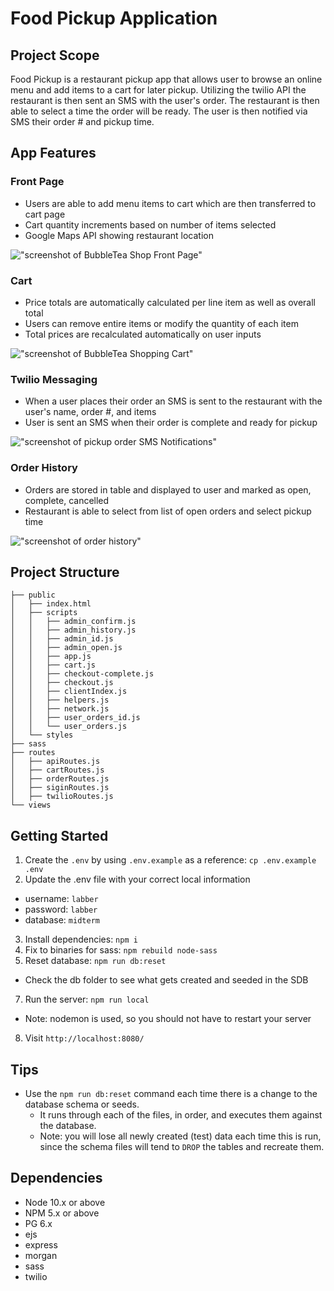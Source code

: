 Food Pickup Application
=========

## Project Scope

Food Pickup is a restaurant pickup app that allows user to browse an online menu and add items to a cart for later pickup. Utilizing the twilio API the restaurant is then sent an SMS with the user's order. The restaurant is then able to select a time the order will be ready. The user is then notified via SMS their order # and pickup time.

## App Features

### Front Page
- Users are able to add menu items to cart which are then transferred to cart page
- Cart quantity increments based on number of items selected
- Google Maps API showing restaurant location

!["screenshot of BubbleTea Shop Front Page"](https://github.com/Davichavix/Food-Delivery/blob/features/README/docs/BubbleTea_Front_Page.png?raw=true)

### Cart
- Price totals are automatically calculated per line item as well as overall total
- Users can remove entire items or modify the quantity of each item
- Total prices are recalculated automatically on user inputs

!["screenshot of BubbleTea Shopping Cart"](https://github.com/Davichavix/Food-Delivery/blob/features/README/docs/BubbleTea_Cart.png?raw=true)

### Twilio Messaging
- When a user places their order an SMS is sent to the restaurant with the user's name, order #, and items
- User is sent an SMS when their order is complete and ready for pickup

!["screenshot of pickup order SMS Notifications"](https://github.com/Davichavix/Food-Delivery/blob/features/README/docs/SMS_Screenshot.jpg?raw=true)

### Order History
- Orders are stored in table and displayed to user and marked as open, complete, cancelled
- Restaurant is able to select from list of open orders and select pickup time

!["screenshot of order history"](https://github.com/Davichavix/Food-Delivery/blob/features/README/docs/Open_orders.png?raw=true)

## Project Structure

```
├── public
│   ├── index.html
│   ├── scripts
│   │   ├── admin_confirm.js
│   │   ├── admin_history.js
│   │   ├── admin_id.js
│   │   ├── admin_open.js
│   │   ├── app.js
│   │   ├── cart.js
│   │   ├── checkout-complete.js
│   │   ├── checkout.js
│   │   ├── clientIndex.js
│   │   ├── helpers.js
│   │   ├── network.js
│   │   ├── user_orders_id.js
│   │   └── user_orders.js
│   └── styles
├── sass
├── routes
│   ├── apiRoutes.js
│   ├── cartRoutes.js
│   ├── orderRoutes.js
│   ├── siginRoutes.js
│   ├── twilioRoutes.js
└── views
```


## Getting Started

1. Create the `.env` by using `.env.example` as a reference: `cp .env.example .env`
2. Update the .env file with your correct local information 
  - username: `labber` 
  - password: `labber` 
  - database: `midterm`
3. Install dependencies: `npm i`
4. Fix to binaries for sass: `npm rebuild node-sass`
5. Reset database: `npm run db:reset`
  - Check the db folder to see what gets created and seeded in the SDB
7. Run the server: `npm run local`
  - Note: nodemon is used, so you should not have to restart your server
8. Visit `http://localhost:8080/`

## Tips

- Use the `npm run db:reset` command each time there is a change to the database schema or seeds. 
  - It runs through each of the files, in order, and executes them against the database. 
  - Note: you will lose all newly created (test) data each time this is run, since the schema files will tend to `DROP` the tables and recreate them.

## Dependencies

- Node 10.x or above
- NPM 5.x or above
- PG 6.x
- ejs
- express
- morgan
- sass
- twilio

